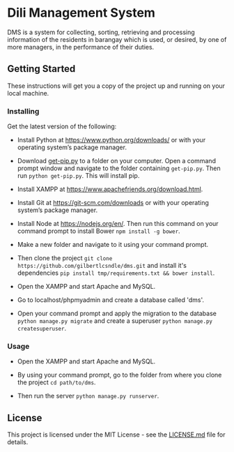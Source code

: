 # Dili Management System

DMS is a system for collecting, sorting, retrieving and processing information of the residents in barangay which is used, or desired, by one of more managers, in the performance of their duties. 

## Getting Started

These instructions will get you a copy of the project up and running on your local machine.

### Installing

Get the latest version of the following:

* Install Python at https://www.python.org/downloads/ or with your operating system’s package manager.

* Download [get-pip.py](https://bootstrap.pypa.io/get-pip.py) to a folder on your computer. Open a command prompt window and navigate to the folder containing `get-pip.py`. Then run `python get-pip.py`. This will install pip.

* Install XAMPP at https://www.apachefriends.org/download.html.

* Install Git at https://git-scm.com/downloads or with your operating system’s package manager.

* Install Node at https://nodejs.org/en/.
Then run this command on your command prompt to install Bower `npm install -g bower`.

* Make a new folder and navigate to it using your command prompt.

* Then clone the project `git clone https://github.com/gilbertlcsndle/dms.git` and install it's dependencies `pip install tmp/requirements.txt && bower install`.

* Open the XAMPP and start Apache and MySQL.

* Go to localhost/phpmyadmin and create a database called 'dms'.

* Open your command prompt and apply the migration to the database `python manage.py migrate` and create a superuser `python manage.py createsuperuser`.

### Usage

* Open the XAMPP and start Apache and MySQL.

* By using your command prompt, go to the folder from where you clone the project `cd path/to/dms`.

* Then run the server `python manage.py runserver`.

## License

This project is licensed under the MIT License - see the [LICENSE.md](LICENSE.md) file for details.

